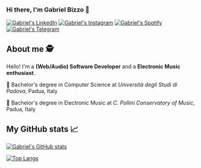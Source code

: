 ### Hi there, I'm Gabriel Bizzo 👋

<!--
**killbizz/killbizz** is a ✨ _special_ ✨ repository because its `README.md` (this file) appears on your GitHub profile.

Here are some ideas to get you started:

- 🔭 I’m currently working on ...
- 🌱 I’m currently learning ...
- 👯 I’m looking to collaborate on ...
- 🤔 I’m looking for help with ...
- 💬 Ask me about ...
- 📫 How to reach me: ...
- 😄 Pronouns: ...
- ⚡ Fun fact: ...
-->

[![Gabriel's LinkedIn](https://img.shields.io/badge/LinkedIn-0077B5?style=for-the-badge&logo=linkedin&logoColor=white)](https://www.linkedin.com/in/gabriel-bizzo-6b332b231)
[![Gabriel's Instagram](https://img.shields.io/badge/Instagram-E4405F?style=for-the-badge&logo=instagram&logoColor=white)](https://www.instagram.com/kill.bizz)
[![Gabriel's Spotify](https://img.shields.io/badge/Spotify-1ED760?style=for-the-badge&logo=spotify&logoColor=white)](https://open.spotify.com/artist/7e2DSFPMNK66tpqfAuDxo6?si=uzmj-jk7TV2axdRPl_u-6A)
[![Gabriel's Telegram](https://img.shields.io/badge/Telegram-2CA5E0?style=for-the-badge&logo=telegram&logoColor=white)](https://t.me/killbizz)

## About me 🕵️
Hello! I'm a **(Web/Audio) Software Developer** and a **Electronic Music enthusiast**.

📌 Bachelor's degree in Computer Science at *Università degli Studi di Padova*, Padua, Italy

📌 Bachelor's degree in Electronic Music at *C. Pollini Conservatory of Music*, Padua, Italy

## My GitHub stats 📈 
[![Gabriel's GitHub stats](https://github-readme-stats-kappa-two-87.vercel.app/api?username=killbizz&count_private=true&show_icons=true&theme=gotham)](https://github.com/killbizz/github-readme-stats)

[![Top Langs](https://github-readme-stats-kappa-two-87.vercel.app/api/top-langs/?username=killbizz&theme=gotham)](https://github.com/killbizz/github-readme-stats)
